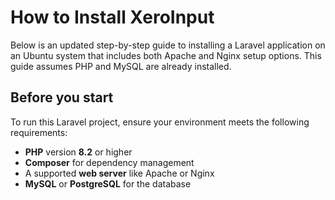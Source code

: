 # How to Install XeroInput
Below is an updated step-by-step guide to installing a Laravel application on an Ubuntu system that includes both
Apache and Nginx setup options. This guide assumes PHP and MySQL are already installed.


## Before you start

To run this Laravel project, ensure your environment meets the following requirements:

- **PHP** version **8.2** or higher
- **Composer** for dependency management
- A supported **web server** like Apache or Nginx
- **MySQL** or **PostgreSQL** for the database

[//]: # ()
[//]: # (### Required PHP Extensions)

[//]: # (Make sure these extensions are installed and enabled:)

[//]: # (- `mbstring`)

[//]: # (- `openssl`)

[//]: # (- `pdo`)

[//]: # (- `tokenizer`)

[//]: # (- `xml`)

[//]: # ()
[//]: # (For optional features, you may need:)

[//]: # (- **Node.js** &#40;for frontend assets if using `laravel/ui`&#41;)

[//]: # (- **Docker** &#40;if using `laravel/sail` for local development&#41;)

[//]: # ()
[//]: # (### Additional Packages)

[//]: # (This project uses various Laravel packages, including:)

[//]: # (- **Laravel Sanctum** for API authentication)

[//]: # (- **Laravel UI** for UI scaffolding)

[//]: # (- **GuzzleHTTP** for HTTP requests)

[//]: # (- **Maatwebsite Excel** for handling spreadsheets)

[//]: # ()
[//]: # (Here's a condensed and structured guide for installing a Laravel application, complete with both Apache and Nginx server options and the cPanel setup, along with steps for importing databases.)

[//]: # ()
[//]: # (---)

[//]: # ()
[//]: # (## **Installation Steps for Laravel on Ubuntu**)

[//]: # ()
[//]: # (### **Prerequisites**)

[//]: # (Ensure PHP and MySQL are installed on your Ubuntu system.)

[//]: # ()
[//]: # (### **Step 1: Update System Packages**)

[//]: # (```bash)

[//]: # (sudo apt update)

[//]: # (sudo apt upgrade -y)

[//]: # (```)

[//]: # ()
[//]: # (### **Step 2: Install Composer**)

[//]: # (```bash)

[//]: # (sudo apt install curl -y)

[//]: # (curl -sS https://getcomposer.org/installer | php)

[//]: # (sudo mv composer.phar /usr/local/bin/composer)

[//]: # (composer --version  # Verify installation)

[//]: # (```)

[//]: # ()
[//]: # (### **Step 3: Install Laravel**)

[//]: # (```bash)

[//]: # (cd /var/www/html)

[//]: # (composer create-project --prefer-dist laravel/laravel xeroInput)

[//]: # (```)

[//]: # ()
[//]: # (### **Step 4: Set Directory Permissions**)

[//]: # (```bash)

[//]: # (sudo chown -R www-data:www-data /var/www/html/xeroInput)

[//]: # (sudo chmod -R 755 /var/www/html/xeroInput/storage)

[//]: # (sudo chmod -R 755 /var/www/html/xeroInput/bootstrap/cache)

[//]: # (```)

[//]: # ()
[//]: # (### **Step 5: Configure Environment**)

[//]: # (1. Navigate to the Laravel project directory:)

[//]: # (    ```bash)

[//]: # (    cd /var/www/html/xeroInput)

[//]: # (    cp .env.example .env)

[//]: # (    php artisan key:generate)

[//]: # (    ```)

[//]: # (2. Update database configuration in `.env`:)

[//]: # (    ```env)

[//]: # (    DB_CONNECTION=mysql)

[//]: # (    DB_HOST=127.0.0.1)

[//]: # (    DB_PORT=3306)

[//]: # (    DB_DATABASE=xero_input)

[//]: # (    DB_USERNAME=your_database_user)

[//]: # (    DB_PASSWORD=your_database_password)

[//]: # (    ```)

[//]: # ()
[//]: # (### **Step 6: Create Database**)

[//]: # (1. Access MySQL and create the database:)

[//]: # (    ```bash)

[//]: # (    sudo mysql -u root -p)

[//]: # (    ```)

[//]: # (2. Run the following in the MySQL shell:)

[//]: # (    ```sql)

[//]: # (    CREATE DATABASE xero_input;)

[//]: # (    GRANT ALL PRIVILEGES ON xero_input.* TO 'your_database_user'@'localhost' IDENTIFIED BY 'your_database_password';)

[//]: # (    FLUSH PRIVILEGES;)

[//]: # (    EXIT;)

[//]: # (    ```)

[//]: # ()
[//]: # (### **Step 7: Configure Web Server &#40;Choose Apache or Nginx&#41;**)

[//]: # ()
[//]: # (#### **Option 1: Apache**)

[//]: # (1. Install and configure Apache:)

[//]: # (    ```bash)

[//]: # (    sudo apt install apache2 -y)

[//]: # (    sudo a2enmod rewrite)

[//]: # (    sudo nano /etc/apache2/sites-available/xeroInput.conf)

[//]: # (    ```)

[//]: # (2. Add this configuration in `xeroInput.conf`:)

[//]: # (    ```apache)

[//]: # (    <VirtualHost *:80>)

[//]: # (        ServerAdmin admin@example.com)

[//]: # (        DocumentRoot /var/www/html/xeroInput/public)

[//]: # (        ServerName example.com)

[//]: # (        ServerAlias www.example.com)

[//]: # (        <Directory /var/www/html/xeroInput>)

[//]: # (            Options Indexes FollowSymLinks)

[//]: # (            AllowOverride All)

[//]: # (            Require all granted)

[//]: # (        </Directory>)

[//]: # (    </VirtualHost>)

[//]: # (    ```)

[//]: # (3. Enable the new site and reload Apache:)

[//]: # (    ```bash)

[//]: # (    sudo a2ensite xeroInput.conf)

[//]: # (    sudo systemctl reload apache2)

[//]: # (    ```)

[//]: # ()
[//]: # (#### **Option 2: Nginx**)

[//]: # (1. Install Nginx and create a configuration file:)

[//]: # (    ```bash)

[//]: # (    sudo apt install nginx -y)

[//]: # (    sudo nano /etc/nginx/sites-available/xeroInput)

[//]: # (    ```)

[//]: # (2. Add the following configuration in `xeroInput`:)

[//]: # (    ```nginx)

[//]: # (    server {)

[//]: # (        listen 80;)

[//]: # (        server_name example.com www.example.com;)

[//]: # (        root /var/www/html/xeroInput/public;)

[//]: # (        index index.php index.html index.htm;)

[//]: # (        location / {)

[//]: # (            try_files $uri $uri/ /index.php?$query_string;)

[//]: # (        })

[//]: # (        location ~ \.php$ {)

[//]: # (            include snippets/fastcgi-php.conf;)

[//]: # (            fastcgi_pass unix:/var/run/php/php7.4-fpm.sock;)

[//]: # (            fastcgi_param SCRIPT_FILENAME $document_root$fastcgi_script_name;)

[//]: # (            include fastcgi_params;)

[//]: # (        })

[//]: # (    })

[//]: # (    ```)

[//]: # (3. Enable the site and restart Nginx:)

[//]: # (    ```bash)

[//]: # (    sudo ln -s /etc/nginx/sites-available/xeroInput /etc/nginx/sites-enabled/)

[//]: # (    sudo nginx -t)

[//]: # (    sudo systemctl restart nginx)

[//]: # (    ```)

[//]: # ()
[//]: # (---)

[//]: # ()
[//]: # (## **Setting Up Laravel on cPanel**)

[//]: # ()
[//]: # (1. **Log in to cPanel**: Access via `http://yourdomain.com/cpanel`.)

[//]: # (2. **Create Database and User** in MySQL® Databases section.)

[//]: # (3. **Install Composer**: Use cPanel Terminal to verify or install Composer:)

[//]: # (    ```bash)

[//]: # (    composer --version)

[//]: # (    ```)

[//]: # ()
[//]: # (4. **Upload Laravel Files**:)

[//]: # (   - Use File Manager to upload and extract files to your subdomain directory.)

[//]: # (   - Alternatively, use FTP to upload the Laravel files.)

[//]: # ()
[//]: # (5. **Configure Environment Variables**:)

[//]: # (   - Rename `.env.example` to `.env`.)

[//]: # (   - Edit database configuration in `.env`.)

[//]: # ()
[//]: # (6. **Set Permissions for Directories**:)

[//]: # (   - Set 755 permissions on `storage` and `bootstrap/cache` directories.)

[//]: # ()
[//]: # (7. **Update .htaccess**:)

[//]: # (   - Ensure `.htaccess` contains:)

[//]: # (      ```apache)

[//]: # (      <IfModule mod_rewrite.c>)

[//]: # (      RewriteEngine On)

[//]: # (      RewriteCond %{REQUEST_FILENAME} !-d)

[//]: # (      RewriteCond %{REQUEST_FILENAME} !-f)

[//]: # (      RewriteRule ^ index.php [L])

[//]: # (      </IfModule>)

[//]: # (      ```)

[//]: # ()
[//]: # (8. **Set Up Cron Jobs**:)

[//]: # (   ```bash)

[//]: # (   * * * * * php /home/username/path_to_laravel_project/artisan schedule:run >> /dev/null 2>&1)

[//]: # (   ```)

[//]: # ()
[//]: # (---)

[//]: # ()
[//]: # (## **Final Step: Database Configuration**)

[//]: # ()
[//]: # (### **Option 1: Import SQL**)

[//]: # (1. Transfer `xeroInput.sql` to the server and import in MySQL:)

[//]: # (    ```bash)

[//]: # (    sudo mysql -u root -p)

[//]: # (    USE xero_input;)

[//]: # (    SOURCE /path/to/xeroInput.sql;)

[//]: # (    ```)

[//]: # ()
[//]: # (### **Option 2: Run Migrations and Seeders**)

[//]: # (1. Ensure `.env` is configured and run:)

[//]: # (    ```bash)

[//]: # (    php artisan migrate:fresh --seed)

[//]: # (    ```)

[//]: # ()
[//]: # (Access the application by navigating to your server's IP or domain.)

[//]: # ()
[//]: # (Congratulations! You’ve successfully set up your Laravel application.)
